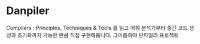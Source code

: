 # Danpiler
Compilers : Principles, Techniques &amp; Tools 를 읽고 어휘 분석기부터 중간 코드 생성과 초기화까지 가능한 만큼 직접 구현해봅니다. 그이름하야 단파일러 프로젝트
